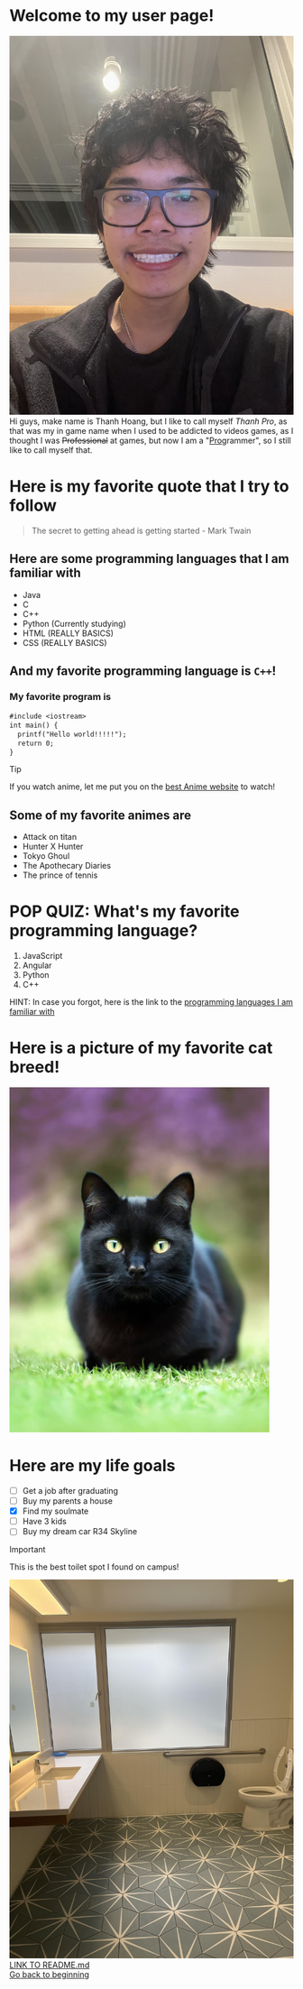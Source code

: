 # **Welcome to my user page!**
![Me](Thanhpro.jpg)
Hi guys, make name is Thanh Hoang, but I like to call myself *Thanh Pro*, as that was my in game name when I used to be addicted to videos games, as I thought I was ~~Professional~~ at games, but now I am a "<ins>Pro</ins>grammer", so I still like to call myself that.
# Here is my favorite quote that I try to follow
> The secret to getting ahead is getting started - Mark Twain

## Here are some programming languages that I am familiar with
* Java
* C
* C++
* Python (Currently studying)
* HTML   (REALLY BASICS)
* CSS    (REALLY BASICS)

## And my favorite programming language is `C++`!
### My favorite program is
```
#include <iostream>
int main() {
  printf("Hello world!!!!!");
  return 0;
}
```

> [!TIP]
> If you watch anime, let me put you on the [best Anime website](https://hianime.to/) to watch!

## Some of my favorite animes are
* Attack on titan
* Hunter X Hunter
* Tokyo Ghoul
* The Apothecary Diaries
* The prince of tennis


# POP QUIZ: What's my favorite programming language?

1. JavaScript
2. Angular
3. Python
4. C++

HINT: In case you forgot, here is the link to the [programming languages I am familiar with](#here-are-some-programming-languages-that-i-am-familiar-with)

# Here is a picture of my favorite cat breed!
![Here is a picture of my favorite cat breed](BlackCAt.jpg)

# Here are my life goals
- [ ] Get a job after graduating
- [ ] Buy my parents a house
- [x] Find my soulmate
- [ ] Have 3 kids
- [ ] Buy my dream car R34 Skyline

> [!IMPORTANT]
> This is the best toilet spot I found on campus!

![Toilet](WToilet.jpg)
[LINK TO README.md](README.md)
<br/>
[Go back to beginning](#welcome-to-my-user-page)

